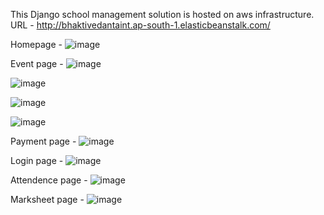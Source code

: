 This Django school management solution is hosted on aws infrastructure.
URL - http://bhaktivedantaint.ap-south-1.elasticbeanstalk.com/

Homepage - 
![image](https://github.com/rudraabhilash/Django_school_project/assets/8148039/1d3804a5-6d14-4ed6-894e-b992ce2f2b14)

Event page - 
![image](https://github.com/rudraabhilash/Django_school_project/assets/8148039/e54a157d-43ca-44b2-821a-47c7fc56f07b)

![image](https://github.com/rudraabhilash/Django_school_project/assets/8148039/068b91ec-04bc-4554-8fd2-7c66458995df)

![image](https://github.com/rudraabhilash/Django_school_project/assets/8148039/e0eb957b-96b4-4471-9e1e-336e436f0868)

![image](https://github.com/rudraabhilash/Django_school_project/assets/8148039/b627da1b-d68e-40d5-a350-19406ad0f512)

Payment page - 
![image](https://github.com/rudraabhilash/Django_school_project/assets/8148039/32fd8509-9d4b-40e9-88bd-e4137ed863a1)

Login page - 
![image](https://github.com/rudraabhilash/Django_school_project/assets/8148039/8eb77066-462c-4c00-b0fa-42baaa6c9262)

Attendence page - 
![image](https://github.com/rudraabhilash/Django_school_project/assets/8148039/f274fbc1-a9a8-4af1-8830-b8ab76fb41f4)

Marksheet page - 
![image](https://github.com/rudraabhilash/Django_school_project/assets/8148039/2e0ee7b7-b979-4587-80de-578a2d48e6e1)
